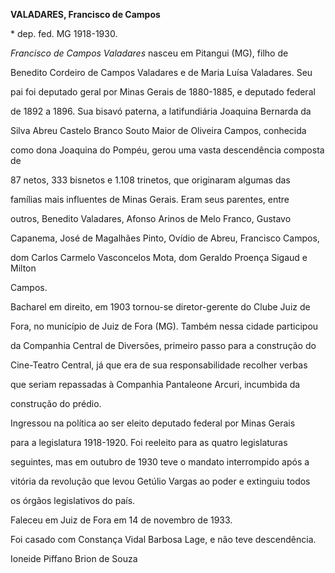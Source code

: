 **VALADARES, Francisco de Campos**



\* dep. fed. MG 1918-1930.



*Francisco de Campos Valadares* nasceu em Pitangui (MG), filho de

Benedito Cordeiro de Campos Valadares e de Maria Luísa Valadares. Seu

pai foi deputado geral por Minas Gerais de 1880-1885, e deputado federal

de 1892 a 1896. Sua bisavó paterna, a latifundiária Joaquina Bernarda da

Silva Abreu Castelo Branco Souto Maior de Oliveira Campos, conhecida

como dona Joaquina do Pompéu, gerou uma vasta descendência composta de

87 netos, 333 bisnetos e 1.108 trinetos, que originaram algumas das

famílias mais influentes de Minas Gerais. Eram seus parentes, entre

outros, Benedito Valadares, Afonso Arinos de Melo Franco, Gustavo

Capanema, José de Magalhães Pinto, Ovídio de Abreu, Francisco Campos,

dom Carlos Carmelo Vasconcelos Mota, dom Geraldo Proença Sigaud e Milton

Campos.



Bacharel em direito, em 1903 tornou-se diretor-gerente do Clube Juiz de

Fora, no município de Juiz de Fora (MG). Também nessa cidade participou

da Companhia Central de Diversões, primeiro passo para a construção do

Cine-Teatro Central, já que era de sua responsabilidade recolher verbas

que seriam repassadas à Companhia Pantaleone Arcuri, incumbida da

construção do prédio.



Ingressou na política ao ser eleito deputado federal por Minas Gerais

para a legislatura 1918-1920. Foi reeleito para as quatro legislaturas

seguintes, mas em outubro de 1930 teve o mandato interrompido após a

vitória da revolução que levou Getúlio Vargas ao poder e extinguiu todos

os órgãos legislativos do país.



Faleceu em Juiz de Fora em 14 de novembro de 1933.



Foi casado com Constança Vidal Barbosa Lage, e não teve descendência.



Ioneide Piffano Brion de Souza



